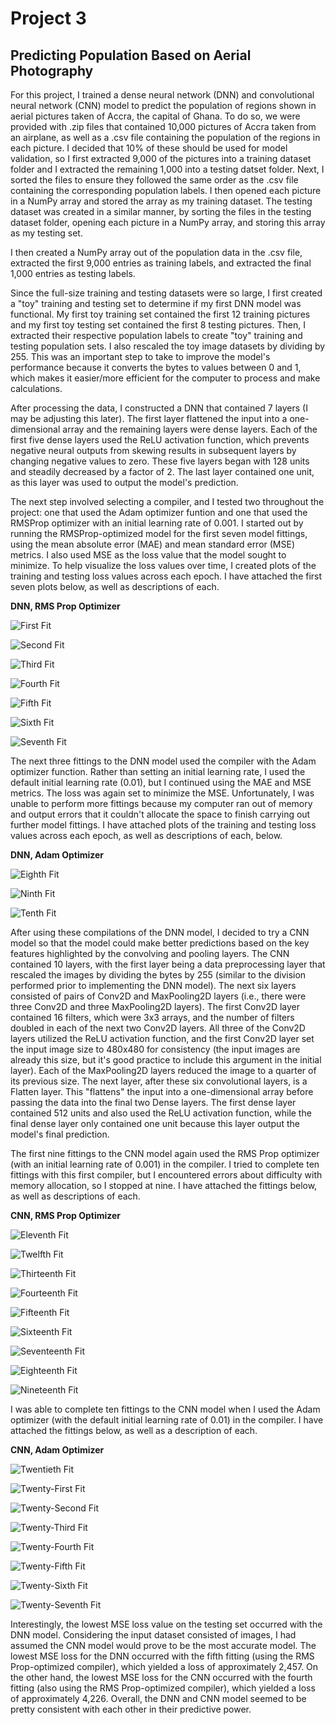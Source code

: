 # Project 3

## Predicting Population Based on Aerial Photography

  For this project, I trained a dense neural network (DNN) and convolutional neural network (CNN) model to predict the population of regions shown in aerial pictures taken of Accra, the capital of Ghana. To do so, we were provided with .zip files that contained 10,000 pictures of Accra taken from an airplane, as well as a .csv file containing the population of the regions in each picture.  I decided that 10% of these should be used for model validation, so I first extracted 9,000 of the pictures into a training dataset folder and I extracted the remaining 1,000 into a testing datset folder.  Next, I sorted the files to ensure they followed the same order as the .csv file containing the corresponding population labels.  I then opened each picture in a NumPy array and stored the array as my training dataset.  The testing dataset was created in a similar manner, by sorting the files in the testing dataset folder, opening each picture in a NumPy array, and storing this array as my testing set. 
  
  I then created a NumPy array out of the population data in the .csv file, extracted the first 9,000 entries as training labels, and extracted the final 1,000 entries as testing labels.
  
  Since the full-size training and testing datasets were so large, I first created a "toy" training and testing set to determine if my first DNN model was functional.  My first toy training set contained the first 12 training pictures and my first toy testing set contained the first 8 testing pictures. Then, I extracted their respective population labels to create "toy" training and testing population sets.  I also rescaled the toy image datasets by dividing by 255.  This was an important step to take to improve the model's performance because it converts the bytes to values between 0 and 1, which makes it easier/more efficient for the computer to process and make calculations.
  
  After processing the data, I constructed a DNN that contained 7 layers (I may be adjusting this later).  The first layer flattened the input into a one-dimensional array and the remaining layers were dense layers.  Each of the first five dense layers used the ReLU activation function, which prevents negative neural outputs from skewing results in subsequent layers by changing negative values to zero.  These five layers began with 128 units and steadily decreased by a factor of 2.  The last layer contained one unit, as this layer was used to output the model's prediction. 
  
  The next step involved selecting a compiler, and I tested two throughout the project: one that used the Adam optimizer funtion and one that used the RMSProp optimizer with an initial learning rate of 0.001.  I started out by running the RMSProp-optimized model for the first seven model fittings, using the mean absolute error (MAE) and mean standard error (MSE) metrics.  I also used MSE as the loss value that the model sought to minimize.  To help visualize the loss values over time, I created plots of the training and testing loss values across each epoch.  I have attached the first seven plots below, as well as descriptions of each.
  
**DNN, RMS Prop Optimizer** 

![First Fit](https://github.com/CSStarfish/Machine-Learning/blob/master/Project%203%20Plots/First%20Model%20Fit.png)

![Second Fit](https://github.com/CSStarfish/Machine-Learning/blob/master/Project%203%20Plots/Second%20Model%20Fit.png)

![Third Fit](https://github.com/CSStarfish/Machine-Learning/blob/master/Project%203%20Plots/Third%20Model%20Fit.png)

![Fourth Fit](https://github.com/CSStarfish/Machine-Learning/blob/master/Project%203%20Plots/Fourth%20Model%20Fit.png)

![Fifth Fit](https://github.com/CSStarfish/Machine-Learning/blob/master/Project%203%20Plots/Fifth%20Model%20Fit.png)

![Sixth Fit](https://github.com/CSStarfish/Machine-Learning/blob/master/Project%203%20Plots/Sixth%20Model%20Fit.png)

![Seventh Fit](https://github.com/CSStarfish/Machine-Learning/blob/master/Project%203%20Plots/Seventh%20Model%20Fit.png)

   The next three fittings to the DNN model used the compiler with the Adam optimizer function.  Rather than setting an initial learning rate, I used the default initial learning rate (0.01), but I continued using the MAE and MSE metrics.  The loss was again set to minimize the MSE.  Unfortunately, I was unable to perform more fittings because my computer ran out of memory and output errors that it couldn't allocate the space to finish carrying out further model fittings.  I have attached plots of the training and testing loss values across each epoch, as well as descriptions of each, below.

**DNN, Adam Optimizer**

![Eighth Fit](https://github.com/CSStarfish/Machine-Learning/blob/master/Project%203%20Plots/Eighth%20Model%20Fit.png)

![Ninth Fit](https://github.com/CSStarfish/Machine-Learning/blob/master/Project%203%20Plots/Ninth%20Model%20Fit.png)

![Tenth Fit](https://github.com/CSStarfish/Machine-Learning/blob/master/Project%203%20Plots/Tenth%20Model%20Fit.png)

   After using these compilations of the DNN model, I decided to try a CNN model so that the model could make better predictions based on the key features highlighted by the convolving and pooling layers.  The CNN contained 10 layers, with the first layer being a data preprocessing layer that rescaled the images by dividing the bytes by 255 (similar to the division performed prior to implementing the DNN model).  The next six layers consisted of pairs of Conv2D and MaxPooling2D layers (i.e., there were three Conv2D and three MaxPooling2D layers).  The first Conv2D layer contained 16 filters, which were 3x3 arrays, and the number of filters doubled in each of the next two Conv2D layers.  All three of the Conv2D layers utilized the ReLU activation function, and the first Conv2D layer set the input image size to 480x480 for consistency (the input images are already this size, but it's good practice to include this argument in the initial layer).  Each of the MaxPooling2D layers reduced the image to a quarter of its previous size.  The next layer, after these six convolutional layers, is a Flatten layer.  This "flattens" the input into a one-dimensional array before passing the data into the final two Dense layers.  The first dense layer contained 512 units and also used the ReLU activation function, while the final dense layer only contained one unit because this layer output the model's final prediction.
   
   The first nine fittings to the CNN model again used the RMS Prop optimizer (with an initial learning rate of 0.001) in the compiler.  I tried to complete ten fittings with this first compiler, but I encountered errors about difficulty with memory allocation, so I stopped at nine.  I have attached the fittings below, as well as descriptions of each.
   
**CNN, RMS Prop Optimizer**

![Eleventh Fit](https://github.com/CSStarfish/Machine-Learning/blob/master/Project%203%20Plots/Eleventh%20Model%20Fit.png)

![Twelfth Fit](https://github.com/CSStarfish/Machine-Learning/blob/master/Project%203%20Plots/Twelfth%20Model%20Fit.png)

![Thirteenth Fit](https://github.com/CSStarfish/Machine-Learning/blob/master/Project%203%20Plots/Thirteenth%20Model%20Fit.png)

![Fourteenth Fit](https://github.com/CSStarfish/Machine-Learning/blob/master/Project%203%20Plots/Fourteenth%20Model%20Fit.png)

![Fifteenth Fit](https://github.com/CSStarfish/Machine-Learning/blob/master/Project%203%20Plots/Fifteenth%20Model%20Fit.png)

![Sixteenth Fit](https://github.com/CSStarfish/Machine-Learning/blob/master/Project%203%20Plots/Sixteenth%20Model%20Fit.png)

![Seventeenth Fit](https://github.com/CSStarfish/Machine-Learning/blob/master/Project%203%20Plots/Seventeenth%20Model%20Fit.png)

![Eighteenth Fit](https://github.com/CSStarfish/Machine-Learning/blob/master/Project%203%20Plots/Eighteenth%20Model%20Fit.png)

![Nineteenth Fit](https://github.com/CSStarfish/Machine-Learning/blob/master/Project%203%20Plots/Nineteenth%20Model%20Fit.png)

   
   I was able to complete ten fittings to the CNN model when I used the Adam optimizer (with the default initial learning rate of 0.01) in the compiler.  I have attached the fittings below, as well as a description of each.
   
**CNN, Adam Optimizer**

![Twentieth Fit](https://github.com/CSStarfish/Machine-Learning/blob/master/Project%203%20Plots/Twentieth%20Model%20Fit.png)

![Twenty-First Fit](https://github.com/CSStarfish/Machine-Learning/blob/master/Project%203%20Plots/Twenty-First%20Model%20Fit.png)

![Twenty-Second Fit](https://github.com/CSStarfish/Machine-Learning/blob/master/Project%203%20Plots/Twenty-Second%20Model%20Fit.png)

![Twenty-Third Fit](https://github.com/CSStarfish/Machine-Learning/blob/master/Project%203%20Plots/Twenty-Third%20Model%20FIt.png)

![Twenty-Fourth Fit](https://github.com/CSStarfish/Machine-Learning/blob/master/Project%203%20Plots/Twenty-Fourth%20Model%20Fit.png)

![Twenty-Fifth Fit](https://github.com/CSStarfish/Machine-Learning/blob/master/Project%203%20Plots/Twenty-Fifth%20Model.png)

![Twenty-Sixth Fit](https://github.com/CSStarfish/Machine-Learning/blob/master/Project%203%20Plots/Twenty-Sixth%20Model%20Fit.png)

![Twenty-Seventh Fit](https://github.com/CSStarfish/Machine-Learning/blob/master/Project%203%20Plots/Twenty-Seventh%20Mode%20Fit.png)
   
   Interestingly, the lowest MSE loss value on the testing set occurred with the DNN model.  Considering the input dataset consisted of images, I had assumed the CNN model would prove to be the most accurate model.  The lowest MSE loss for the DNN occurred with the fifth fitting (using the RMS Prop-optimized compiler), which yielded a loss of approximately 2,457.  On the other hand, the lowest MSE loss for the CNN occurred with the fourth fitting (also using the RMS Prop-optimized compiler), which yielded a loss of approximately 4,226.  Overall, the DNN and CNN model seemed to be pretty consistent with each other in their predictive power.
